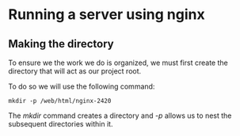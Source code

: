 # Running a server using nginx

## Making the directory

To ensure we the work we do is organized, we must first create the directory that will act as our project root.

To do so we will use the following command:

```
mkdir -p /web/html/nginx-2420
```

The _*mkdir*_ command creates a directory and _*-p*_ allows us to nest the subsequent directories within it.
